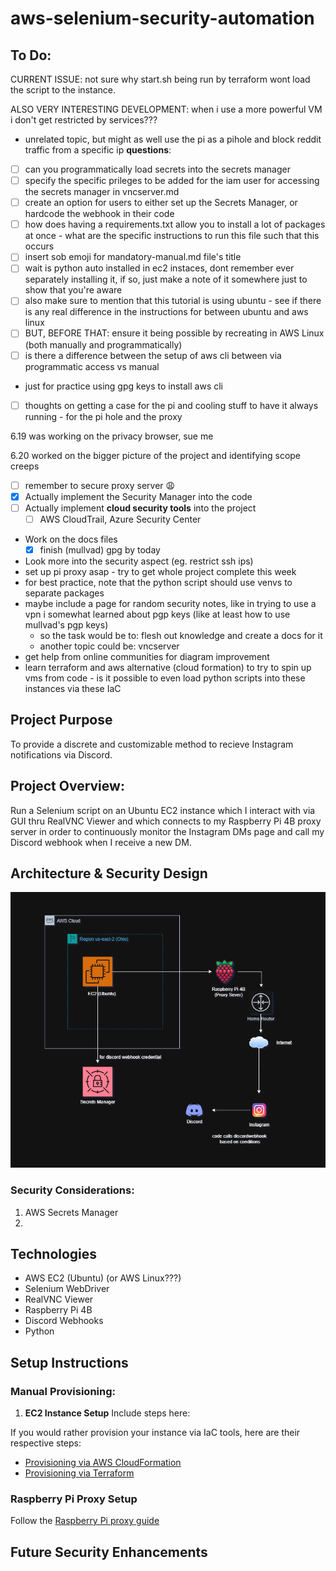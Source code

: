 # aws-selenium-security-automation

## To Do:

CURRENT ISSUE: not sure why start.sh being run by terraform wont load the script to the instance.

ALSO VERY INTERESTING DEVELOPMENT: when i use a more powerful VM i don't get restricted by services???

- unrelated topic, but might as well use the pi as a pihole and block reddit traffic from a specific ip
**questions**:
- [ ] can you programmatically load secrets into the secrets manager
- [ ] specify the specific prileges to be added for the iam user for accessing the secrets manager in vncserver.md
- [ ] create an option for users to either set up the Secrets Manager, or hardcode the webhook in their code
- [ ] how does having a requirements.txt allow you to install a lot of packages at once - what are the specific instructions to run this file such that this occurs
- [ ] insert sob emoji for mandatory-manual.md file's title
- [ ] wait is python auto installed in ec2 instaces, dont remember ever separately installing it, if so, just make a note of it somewhere just to show that you're aware
- [ ] also make sure to mention that this tutorial is using ubuntu - see if there is any real difference in the instructions for between ubuntu and aws linux
- [ ] BUT, BEFORE THAT: ensure it being possible by recreating in AWS Linux (both manually and programmatically)
- [ ] is there a difference between the setup of aws cli between via programmatic access vs manual
- just for practice using gpg keys to install aws cli
- [ ] thoughts on getting a case for the pi and cooling stuff to have it always running - for the pi hole and the proxy

6.19 was working on the privacy browser, sue me

6.20 worked on the bigger picture of the project and identifying scope creeps


- [ ] remember to secure proxy server 😩
- [x] Actually implement the Security Manager into the code
- [ ] Actually implement **cloud security tools** into the project
    - [ ] AWS CloudTrail, Azure Security Center
- Work on the docs files
    - [x] finish (mullvad) gpg by today
- Look more into the security aspect (eg. restrict ssh ips)
- set up pi proxy asap - try to get whole project complete this week
- for best practice, note that the python script should use venvs to separate packages
- maybe include a page for random security notes, like in trying to use a vpn i somewhat learned about pgp keys (like at least how to use mullvad's pgp keys)
    - so the task would be to: flesh out knowledge and create a docs for it
    - another topic could be: vncserver
- get help from online communities for diagram improvement
- learn terraform and aws alternative (cloud formation) to try to spin up vms from code - is it possible to even load python scripts into these instances via these IaC

## Project Purpose
To provide a discrete and customizable method to recieve Instagram notifications via Discord.

## Project Overview:
Run a Selenium script on an Ubuntu EC2 instance which I interact with via GUI thru RealVNC Viewer and which connects to my Raspberry Pi 4B proxy server in order to continuously monitor the Instagram DMs page and call my Discord webhook when I receive a new DM.

## Architecture & Security Design
![Architecture Diagram](resources/readme-architecture-design.png)

### Security Considerations:
1. AWS Secrets Manager
2. 

## Technologies
- AWS EC2 (Ubuntu) (or AWS Linux???)
- Selenium WebDriver
- RealVNC Viewer
- Raspberry Pi 4B
- Discord Webhooks
- Python


## Setup Instructions

### Manual Provisioning:
1. **EC2 Instance Setup**
Include steps here:

If you would rather provision your instance via IaC tools, here are their respective steps:
- [Provisioning via AWS CloudFormation](docs/aws_cloudformation.md)
- [Provisioning via Terraform](docs/terraform.md)

### Raspberry Pi Proxy Setup
Follow the [Raspberry Pi proxy guide](docs/raspberry-pi-proxy.md)



## Future Security Enhancements